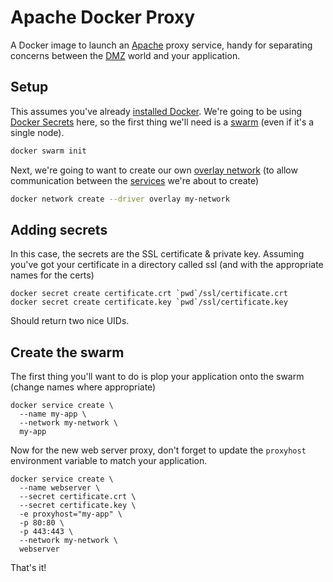 
# Apache Docker Proxy

A Docker image to launch an [Apache](https://httpd.apache.org) proxy service, handy for separating concerns between the [DMZ](https://en.wikipedia.org/wiki/DMZ_%28computing%29) world and your application.


## Setup
This assumes you've already [installed Docker](https://docs.docker.com/install/).
We're going to be using [Docker Secrets](https://docs.docker.com/engine/swarm/secrets/) here, so the first thing we'll need is a [swarm](https://docs.docker.com/engine/swarm/) (even if it's a single node).
```bash
docker swarm init
```

Next, we're going to want to create our own [overlay network](https://docs.docker.com/network/overlay/) (to allow communication between the [services](https://docs.docker.com/engine/swarm/how-swarm-mode-works/services/) we're about to create)
```bash
docker network create --driver overlay my-network
```

## Adding secrets
In this case, the secrets are the SSL certificate & private key.
Assuming you've got your certificate in a directory called ssl (and with the appropriate names for the certs)
```
docker secret create certificate.crt `pwd`/ssl/certificate.crt
docker secret create certificate.key `pwd`/ssl/certificate.key
```
Should return two nice UIDs.

## Create the swarm

The first thing you'll want to do is plop your application onto the swarm (change names where appropriate)
```
docker service create \
  --name my-app \
  --network my-network \
  my-app
```
Now for the new web server proxy, don't forget to update the ```proxyhost``` environment variable to match your application.
```
docker service create \
  --name webserver \
  --secret certificate.crt \
  --secret certificate.key \
  -e proxyhost="my-app" \
  -p 80:80 \
  -p 443:443 \
  --network my-network \
  webserver
```

That's it!
